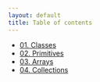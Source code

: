 ```yaml
---
layout: default
title: Table of contents
---
```


- [01. Classes](01-classes)
- [02. Primitives](02-primitives)
- [03. Arrays](03-arrays)
- [04. Collections](04-collections)
<!-- - [02. Constructors](02-constructors) -->

